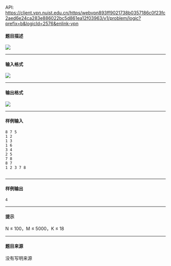 API: https://client.vpn.nuist.edu.cn/https/webvpn893ff9021738b0357186c0f23fc2aed6e24ca283e886022bc5d861ea12f03963/v1/problem/logic?prefix=b&logicId=2576&enlink-vpn

#### 题目描述

![](../file/2576_0.jpg)

---

#### 输入格式

![](../file/2576_0.jpg)

---

#### 输出格式

![](../file/2576_0.jpg)

---

#### 样例输入
```
8 7 5                    
1 2 
1 3 
1 6 
3 4 
2 5 
7 8 
8 7 
1 2 3 7 8 
 
```

---

#### 样例输出
```
4
```

---

#### 提示

N ≤ 100，M ≤ 5000，K ≤ 18

---

#### 题目来源

没有写明来源